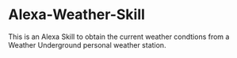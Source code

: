 # Alexa-Weather-Skill
This is an Alexa Skill to obtain the current weather condtions from a Weather Underground personal weather station. 
